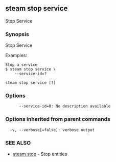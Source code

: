 ## steam stop service

Stop Service

### Synopsis


Stop Service

Examples:

    Stop a service
    $ steam stop service \
        --service-id=?

```
steam stop service [?]
```

### Options

```
      --service-id=0: No description available
```

### Options inherited from parent commands

```
  -v, --verbose[=false]: verbose output
```

### SEE ALSO
* [steam stop](steam_stop.md)	 - Stop entities

